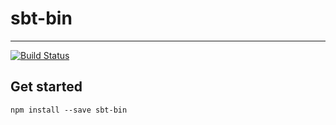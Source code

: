 # sbt-bin

---

[![Build Status](https://travis-ci.org/k-kinzal/sbt-bin.svg)](https://travis-ci.org/k-kinzal/sbt-bin)

## Get started

```
npm install --save sbt-bin
```